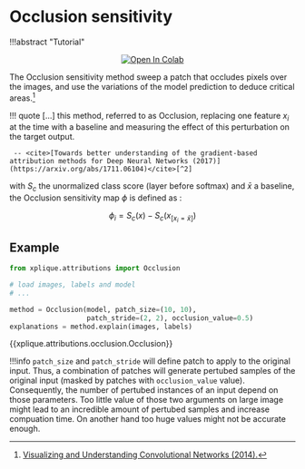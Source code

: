 # Occlusion sensitivity

!!!abstract "Tutorial"
    <p style="text-align: center;">[![Open In Colab](https://colab.research.google.com/assets/colab-badge.svg)](https://colab.research.google.com/drive/1fmtXSP7K2D_xAEA8h-eyiv0r0g6d__ZL?authuser=1)</p>

The Occlusion sensitivity method sweep a patch that occludes pixels over the
images, and use the variations of the model prediction to deduce critical areas.[^1]

!!! quote
    \[...] this method, referred to as Occlusion, replacing one feature $x_i$ at the time with a
     baseline and measuring the effect of this perturbation on the target output.

     -- <cite>[Towards better understanding of the gradient-based attribution methods for Deep Neural Networks (2017)](https://arxiv.org/abs/1711.06104)</cite>[^2]


with $S_c$ the unormalized class score (layer before softmax) and $\bar{x}$ a baseline, the Occlusion
sensitivity map $\phi$ is defined as :

$$ \phi_i = S_c(x) - S_c(x_{[x_i = \bar{x}]}) $$

## Example

```python
from xplique.attributions import Occlusion

# load images, labels and model
# ...

method = Occlusion(model, patch_size=(10, 10),
                   patch_stride=(2, 2), occlusion_value=0.5)
explanations = method.explain(images, labels)
```

{{xplique.attributions.occlusion.Occlusion}}

[^1]: [Visualizing and Understanding Convolutional Networks (2014).](https://arxiv.org/abs/1311.2901)
[^2]: [Towards better understanding of gradient-based attribution methods for Deep Neural Networks](https://arxiv.org/abs/1711.06104)

!!!info
    `patch_size` and `patch_stride` will define patch to apply to the original input. Thus, a combination of patches will generate pertubed samples of the original input (masked by patches with `occlusion_value` value).
    Consequently, the number of pertubed instances of an input depend on those parameters. Too little value of those two arguments on large image might lead to an incredible amount of pertubed samples and increase compuation time. On another hand too huge values might not be accurate enough.
